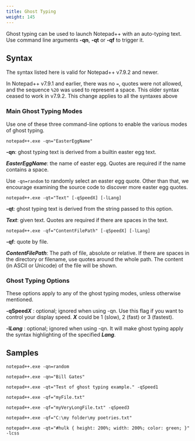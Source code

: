 ```yaml
---
title: Ghost Typing
weight: 145
---
```


Ghost typing can be used to launch Notepad++ with an auto-typing text. Use command line arguments **-qn**, **-qt** or **-qf** to trigger it.

## Syntax

The syntax listed here is valid for Notepad++ v7.9.2 and newer.  

In Notepad++ v7.9.1 and earlier, there was no `=`, quotes were not allowed, and the sequence `%20`
was used to represent a space.  This older syntax ceased to work in v7.9.2.  This change applies to all
the syntaxes above

### Main Ghost Typing Modes

Use one of these three command-line options to enable the various modes of ghost typing.

`notepad++.exe -qn="EasterEggName"`

**-qn**: ghost typing text is derived from a builtin easter egg text.

***EasterEggName***: the name of easter egg.  Quotes are required if the name contains a space.  

Use `-qn=random` to randomly select an easter egg quote. Other than that, we encourage examining
the source code to discover more easter egg quotes.


`notepad++.exe -qt="Text" [-qSpeedX] [-lLang]`

**-qt**: ghost typing text is derived from the string passed to this option.

***Text***: given text. Quotes are required if there are spaces in the text.


`notepad++.exe -qf="ContentFilePath" [-qSpeedX] [-lLang]`

**-qf**: quote by file.

***ContentFilePath***: The path of file, absolute or relative. If there are spaces in the directory or filename, use quotes around the whole path.  The content (in ASCII or Unicode) of the file will be shown.

### Ghost Typing Options

These options apply to any of the ghost typing modes, unless otherwise mentioned.

**-qSpeed*****X*** : optional; ignored when using -qn. Use this flag if you want to control your display speed. ***X*** could be 1 (slow), 2 (fast) or 3 (fastest).

**-l*****Lang*** : optional; ignored when using -qn. It will make ghost typing apply the syntax highlighting of the specified ***Lang***.

## Samples

`notepad++.exe -qn=random`

`notepad++.exe -qn="Bill Gates"`

`notepad++.exe -qt="Test of ghost typing example." -qSpeed1`

`notepad++.exe -qf="myFile.txt"`

`notepad++.exe -qf="myVeryLongFile.txt" -qSpeed3`

`notepad++.exe -qf="C:\my folder\my poetries.txt"`

`notepad++.exe -qt="#hulk { height: 200%; width: 200%; color: green; }" -lcss`

